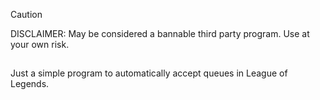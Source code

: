 > [!CAUTION]
> DISCLAIMER: May be considered a bannable third party program. Use at your own risk.

##

Just a simple program to automatically accept queues in League of Legends.
